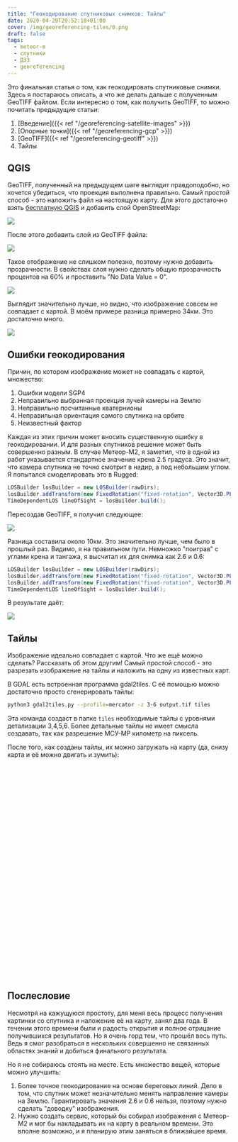 ```yaml
---
title: "Геокодирование спутниковых снимков: Тайлы"
date: 2020-04-20T20:52:18+01:00
cover: /img/georeferencing-tiles/0.png
draft: false
tags:
  - meteor-m
  - спутники
  - ДЗЗ
  - georeferencing
---
```


Это финальная статья о том, как геокодировать спутниковые снимки. Здесь я постараюсь описать, а что же делать дальше с полученным GeoTIFF файлом. Если интересно о том, как получить GeoTIFF, то можно почитать предыдущие статьи:

  1. [Введение]({{< ref "/georeferencing-satellite-images" >}})
  2. [Опорные точки]({{< ref "/georeferencing-gcp" >}})
  3. [GeoTIFF]({{< ref "/georeferencing-geotiff" >}})
  4. Тайлы

## QGIS

GeoTIFF, полученный на предыдущем шаге выглядит правдоподобно, но хочется убедиться, что проекция выполнена правильно. Самый простой способ - это наложить файл на настоящую карту. Для этого достаточно взять [бесплатную QGIS](https://www.qgis.org/en/site/) и добавить слой OpenStreetMap:

![](/img/georeferencing-tiles/1.png)

После этого добавить слой из GeoTIFF файла:

![](/img/georeferencing-tiles/2.png)

Такое отображение не слишком полезно, поэтому нужно добавить прозрачности. В свойствах слоя нужно сделать общую прозрачность процентов на 60% и проставить "No Data Value = 0".

![](/img/georeferencing-tiles/3.png)

Выглядит значительно лучше, но видно, что изображение совсем не совпадает с картой. В моём примере разница примерно 34км. Это достаточно много.

![](/img/georeferencing-tiles/4.png)

## Ошибки геокодирования

Причин, по котором изображение может не совпадать с картой, множество:

 1. Ошибки модели SGP4
 2. Неправильно выбранная проекция лучей камеры на Землю
 3. Неправильно посчитанные кватернионы
 4. Неправильная ориентация самого спутника на орбите
 5. Неизвестный фактор
 
Каждая из этих причин может вносить существенную ошибку в геокодировании. И для разных спутников решение может быть совершенно разным. В случае Метеор-М2, я заметил, что в одной из работ указывается стандартное значение крена 2.5 градуса. Это значит, что камера спутника не точно смотрит в надир, а под небольшим углом. Я попытался смоделировать это в Rugged:

```java
LOSBuilder losBuilder = new LOSBuilder(rawDirs);
losBuilder.addTransform(new FixedRotation("fixed-rotation", Vector3D.PLUS_I, FastMath.toRadians(2.5)));
TimeDependentLOS lineOfSight = losBuilder.build();
```

Пересоздав GeoTIFF, я получил следующее:

![](/img/georeferencing-tiles/5.png)

Разница составила около 10км. Это значительно лучше, чем было в прошлый раз. Видимо, я на правильном пути. Немножко "поиграв" с углами крена и тангажа, я высчитал их для снимка как 2.6 и 0.6:

```java
LOSBuilder losBuilder = new LOSBuilder(rawDirs);
losBuilder.addTransform(new FixedRotation("fixed-rotation", Vector3D.PLUS_I, FastMath.toRadians(2.6)));
losBuilder.addTransform(new FixedRotation("fixed-rotation", Vector3D.PLUS_J, FastMath.toRadians(0.6)));
TimeDependentLOS lineOfSight = losBuilder.build();
```

В результате даёт:

![](/img/georeferencing-tiles/6.png)

## Тайлы

Изображение идеально совпадает с картой. Что же ещё можно сделать? Рассказать об этом другим! Самый простой способ - это разрезать изображение на тайлы и наложить на одну из известных карт.

В GDAL есть встроенная программа gdal2tiles. С её помощью можно достаточно просто сгенерировать тайлы:

```bash
python3 gdal2tiles.py --profile=mercator -z 3-6 output.tif tiles
```

Эта команда создаст в папке ```tiles``` необходимые тайлы с уровнями детализации 3,4,5,6. Более детальные тайлы не имеет смысла создавать, так как разрешение МСУ-МР километр на пиксель.

После того, как созданы тайлы, их можно загружать на карту (да, снизу карта и её можно двигать и зумить):

<!-- Leaflet -->
<link rel="stylesheet" href="https://unpkg.com/leaflet@1.6.0/dist/leaflet.css"
   integrity="sha512-xwE/Az9zrjBIphAcBb3F6JVqxf46+CDLwfLMHloNu6KEQCAWi6HcDUbeOfBIptF7tcCzusKFjFw2yuvEpDL9wQ=="
   crossorigin=""/>
<script src="https://unpkg.com/leaflet@1.6.0/dist/leaflet.js"
   integrity="sha512-gZwIG9x3wUXg2hdXF6+rVkLF/0Vi9U8D2Ntg4Ga5I5BZpVkVxlJWbSQtXPSiUTtC0TjtGOmxa1AJPuV0CPthew=="
   crossorigin=""></script>

<div id="map" style="height: 480px;"></div>

<script>

// Map
var map = L.map('map', {
    center: [42.1061323234332, 40.66492877632462],
    zoom: 5,
    minZoom: 3,
    maxZoom: 6
});

L.tileLayer('http://{s}.tile.osm.org/{z}/{x}/{y}.png', {attribution: '&copy; <a href="http://osm.org/copyright">OpenStreetMap</a> contributors', minZoom: 3, maxZoom: 6}).addTo(map);
L.tileLayer('/img/georeferencing-tiles/{z}/{x}/{y}.png', { tms: true, opacity: 0.7, attribution: "", minZoom: 3, maxZoom: 6}).addTo(map);

</script>

## Послесловие

Несмотря на кажущуюся простоту, для меня весь процесс получения картинки со спутника и наложение её на карту, занял два года. В течении этого времени были и радость открытия и полное отрицание получившихся результатов. Но я очень горд тем, что прошёл весь путь. Ведь я смог разобраться в нескольких совершенно не связанных областях знаний и добиться финального результата.

Но я не собираюсь стоять на месте. Есть множество вещей, которые можно улучшить:

 1. Более точное геокодирование на основе береговых линий. Дело в том, что спутник может незначительно менять направление камеры на Землю. Гарантировать значения 2.6 и 0.6 нельзя, поэтому нужно сделать "доводку" изображения.
 2. Нужно создать сервис, который бы собирал изображения с Метеор-М2 и мог бы накладывать их на карту в реальном времени. Это вполне возможно, и я планирую этим заняться в ближайшее время. 
